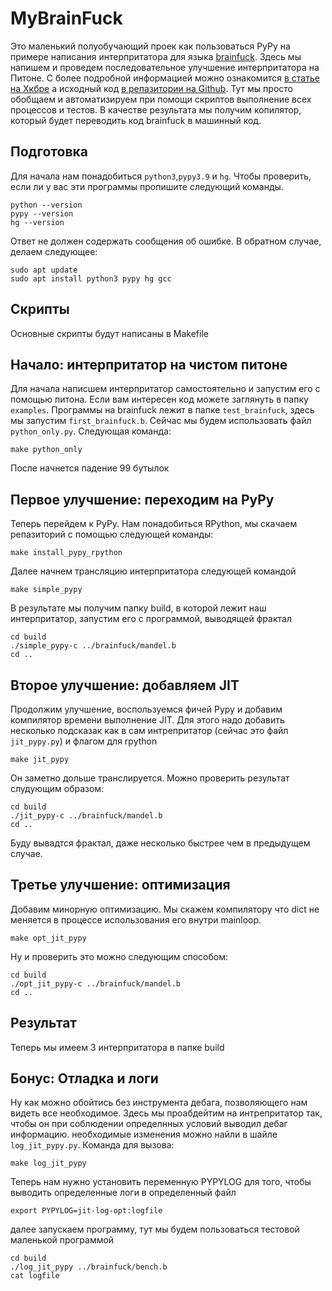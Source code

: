 # MyBrainFuck
Это маленький полуобучающий проек как пользоваться PyPy на примере написания интерпритатора для языкa [brainfuck](https://ru.wikipedia.org/wiki/Brainfuck). Здесь мы напишем и проведем последовательное улучшение интерпритатора на Питоне. С более подробной информацией можно ознакомится [в статье на Хкбре](https://habr.com/ru/post/124418/) а исходный код [в репазитории на Github](https://github.com/disjukr/pypy-tutorial-ko). Тут мы просто обобщаем и автоматизируем при помощи скриптов выполнение всех процессов и тестов. В качестве результата мы получим копилятор, который будет переводить код brainfuck в машинный код.
## Подготовка
Для начала нам понадобиться `python3`,`pypy3.9` и `hg`. Чтобы проверить, если ли у вас эти программы пропишите следующий команды.
```
python --version
pypy --version
hg --version
```
Ответ не должен содержать сообщения об ошибке. В обратном случае, делаем следующее:
```
sudo apt update
sudo apt install python3 pypy hg gcc
```
## Скрипты
Основные скрипты будут написаны в Makefile 
## Начало: интерпритатор на чистом питоне
Для начала написшем интерпритатор самостоятельно и запустим его с помощью питона. 
Если вам интересен код можете заглянуть в папку `examples`. Программы на brainfuck лежит в папке `test_brainfuck`, здесь мы запустим `first_brainfuck.b`.  Сейчас мы будем использовать файл `python_only.py`. Следующая команда:
```
make python_only 
```
После начнется падение 99 бутылок
## Первое улучшение: переходим на PyPy
Теперь перейдем к PyPy. Нам понадобиться RPython, мы скачаем репазиторий с помощью следующей команды:
```
make install_pypy_rpython
```
Далее начнем трансляцию интерпритатора следующей командой
```
make simple_pypy
```
В результате мы получим папку build, в которой лежит наш интерпритатор, запустим его с программой, выводящей фрактал
```
cd build
./simple_pypy-c ../brainfuck/mandel.b 
cd ..
```
## Второе улучшение: добавляем JIT
Продолжим улучшение, воспользуемся фичей Pypy и добавим компилятор времени выполнение JIT. Для этого надо добавить несколько подсказак как в сам интрепритатор (сейчас это файл `jit_pypy.py`) и флагом для rpython
```
make jit_pypy
```
Он заметно дольше транслируется. Можно проверить результат слудующим образом:
```
cd build
./jit_pypy-c ../brainfuck/mandel.b 
cd ..
```
Буду вывадтся фрактал, даже несколько быстрее чем в предыдущем случае.
## Третье улучшение: оптимизация
Добавим минорную оптимизацию. Мы скажем компилятору что dict не меняется в процессе использования его внутри mainloop.
```
make opt_jit_pypy
```
Ну и проверить это можно следующим способом:
```
cd build
./opt_jit_pypy-c ../brainfuck/mandel.b 
cd ..
```
## Результат
Теперь мы имеем 3 интерпритатора в папке build

## Бонус: Отладка и логи
Ну как можно обойтись без инструмента дебага, позволяющего нам видеть все необходимое. Здесь мы проабдейтим на интрепритатор так, чтобы он при соблюдении определнных условий выводил дебаг информацию. необходимые изменения можно найли в шайле `log_jit_pypy.py`. Команда для вызова:
```
make log_jit_pypy
```
Теперь нам нужно установить переменную PYPYLOG для того, чтобы выводить определенные логи в определенный файл
```
export PYPYLOG=jit-log-opt:logfile 
```
далее запускаем программу, тут мы будем пользоваться тестовой маленькой программой 
```
cd build
./log_jit_pypy ../brainfuck/bench.b
cat logfile
```
